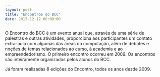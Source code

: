 ```yaml
---
layout: post
title: "Encontros do BCC"
date: 2013-12-12 00:00:00
---
```

O Encontro do BCC é um evento anual que, através de uma série de palestras e outras atividades, 
proporciona aos participantes um contato extra-aula com algumas das áreas da computação, além 
de debates e noções de temas relacionados ao curso, à academia e ao empreendedorismo. O 
primeiro encontro ocorreu em 2009. Os encontros são inteiramente organizados pelos alunos do BCC.

Já foram realizadas 8 edições do Encontro, todos os anos desde 2009.
